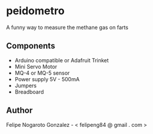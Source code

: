 # peidometro

A funny way to measure the methane gas on farts

## Components

* Arduino compatible or Adafruit Trinket
* Mini Servo Motor
* MQ-4 or MQ-5 sensor
* Power supply 5V - 500mA
* Jumpers
* Breadboard

## Author

Felipe Nogaroto Gonzalez - < felipeng84 @ gmail . com >

